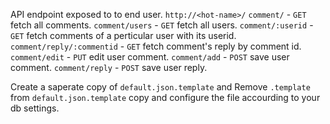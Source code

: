 <!-- Comment System APIs -->
API endpoint exposed to to end user.
`http://<hot-name>/`
`comment/` - `GET` fetch all comments.
`comment/users` - `GET` fetch all users.
`comment/:userid` - `GET` fetch comments of a perticular user with its userid.
`comment/reply/:commentid` - `GET` fetch comment's reply by comment id. 
`comment/edit` - `PUT` edit user comment.
`comment/add` - `POST` save user comment.
`comment/reply` - `POST` save user reply.

<!-- Configuration -->
Create a saperate copy of `default.json.template` and 
Remove `.template` from `default.json.template` copy and configure the file accourding to your db settings.
